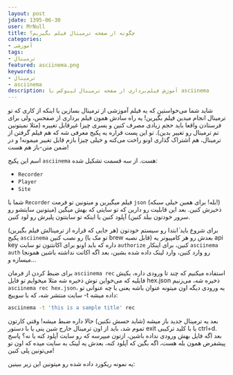 ```yaml
---    
layout: post
jdate: 1395-06-30
user: MrNull
title: چگونه از صفحه ترمینال فیلم بگیریم؟
categories:
- آموزشی
tags:
- ترمینال
featured: asciinema.png          
keywords:
- ترمینال
- asciinema
description: آموزش فیلم‌برداری از صفحه ترمینال لینوکس با asciinema
---
```


شاید شما می‌خواستین که یه فیلم آموزشی از ترمینال بسازین یا اینکه از کاری که تو ترمینال انجام میدین فیلم بگیرین! یه راه سادش همون فیلم برداری از صفحس،  ولی برای فرستادن واقعا باید حجم زیادی مصرف کنین و یسری چیزا غیرقابل تغییره (مثلا نمیتونین تم ترمینال رو تغییر بدین). تو این پست قراره یه پکیج معرفی شه که هم فیلم گرفتن از ترمینال، هم اشتراک گذاری اونو راحت می‌کنه و خیلی چیزا بازم قابل تغییر میمونه! و در ضمن متن-باز هم هست!

اسم این پکیج `asciinema` هست. از سه قسمت تشکیل شده:
* `Recorder`
* `Player`
* `Site`

شما با `Recorder` فیلم میگیرین و میتونین تو فرمت `json` (بله! برای همین خیلی سبکه!) ذخیرش کنین. بعد این قابلیت رو دارین که تو سایتی که بهش میگین (میتونین سایتشو رو سرور خودتون بیلد کنین) آپلود کنین یا اینکه تو سایتتون پلیرش رو لود کنین.

برای شروع باید ٰابتدا رو سیستم خودتون (هر جایی که قراره از ترمینالش فیلم بگیرین) پکیج `asciinema` رو نصب کنین (تو مک با brew قابل نصبه)  بعدش رو هر کامپیوتر یه api key داره که باید اونو برای اکانتتون تو سایت `authorize` کنین،  برای اینکار `asciinema auth` رو وارد کنین، وارد لینک داده شده بشین،  بعد اگه اکانت نداشته باشین همونجا میسازه و...

برای ضبط کردن از فرمان `asciinema rec` استفاده میکنیم که چند تا ورودی داره،  یکیش فایلیه که می‌خواین توش ذخیره شه مثلا میخوایم تو فایل hex.json ذخیره شه،  می‌زنیم `asciinema rec hex.json`،  یه ورودی دیگه اون میتونه عنوان باشه یعنی با چه عنوانی تو سایت منتشر شه،  که با سوییچ -t داده میشه: 
```sh
asciinema -t 'this is a sample title' rec
```
بعد یه ترمینال جدید باز میشه (شاید حسش نکنین) حالا داره ضبط میشه! وقتی کارتون تموم شد،  باید از اون ترمینال خارج شین ینی یا با دستور exit یا با کلید ترکیبی ctrl+d. بعد اگه فایل بهش ورودی نداده باشین،  ازتون میپرسه که رو سایت آپلود کنه یا نه؟ پاسخ پیشفرض همون بله هست،  اگه بگین که آپلود کنه،  بعدش یه لینک به سایت میده که اون تو می‌تونین پلی کنین! 

یه نمونه ریکورد داده شده رو میتونین این زیر ببینین:
<script type="text/javascript" src="https://asciinema.org/a/86356.js" id="asciicast-86356" async></script>
